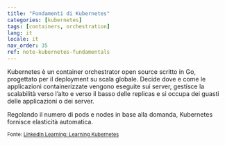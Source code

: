 ```yaml
---
title: "Fondamenti di Kubernetes"
categories: [kubernetes]
tags: [containers, orchestration]
lang: it
locale: it
nav_order: 35
ref: note-kubernetes-fundamentals
---
```

Kubernetes è un container orchestrator open source scritto in Go, progettato per il deployment su scala globale. Decide dove e come le applicazioni containerizzate vengono eseguite sui server, gestisce la scalabilità verso l’alto e verso il basso delle replicas e si occupa dei guasti delle applicazioni o dei server.

Regolando il numero di pods e nodes in base alla domanda, Kubernetes fornisce elasticità automatica.

<small>Fonte: [LinkedIn Learning: Learning Kubernetes](https://www.linkedin.com/learning/learning-kubernetes-16086900)</small>